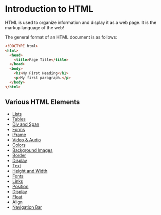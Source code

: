# Introduction to HTML

HTML is used to organize information and display it as a web page. It is the markup language of the web!  
  
The general format of an HTML document is as follows:  
  
```html
<!DOCTYPE html>
<html>
  <head>
    <title>Page Title</title>
  </head>
  <body>
    <h1>My First Heading</h1>
    <p>My first paragraph.</p>
  </body>
</html>
```  
## Various HTML Elements
  - [Lists](./markdown/LISTS.md)
  - [Tables](./markdown/TABLES.md)
  - [Div and Span](./markdown/DIV_AND_SPAN.md)
  - [Forms](./markdown/FORMS.md)
  - [iFrame](./markdown/IFRAME.md)
  - [Video & Audio](./markdown/VIDEO_AND_AUDIO.md)
  - [Colors](./markdown/COLORS.md)
  - [Background Images](./markdown/BACKGROUND_IMAGES.md)
  - [Border](./markdown/BORDER.md)
  - [Display](./markdown/DISPLAY.md)
  - [Text](./markdown/TEXT.md)
  - [Height and Width](./markdown/HEIGHT_AND_WIDTH.md)
  - [Fonts](./markdown/FONTS.md)
  - [Links](./markdown/LINKS.md)
  - [Position](./markdown/POSITION.md)
  - [Display](./markdown/DISPLAY.md)
  - [Float](./markdown/FLOAT.md)
  - [Align](./markdown/ALIGN.md)
  - [Navigation Bar](./markdown/NAVIGATION_BAR.md)
